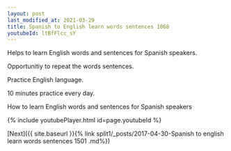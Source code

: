 ```yaml
---
layout: post
last_modified_at: 2021-03-29
title: Spanish to English learn words sentences 1068 
youtubeId: ltBfFlcc_sY
---
```

 
 
Helps to learn English words and sentences for Spanish speakers.

Opportunitiy to repeat the words sentences. 

Practice English language. 
 
10 minutes practice every day. 
 
How to learn English words and sentences for Spanish speakers 
 
{% include youtubePlayer.html id=page.youtubeId %}
 
 
[Next]({{ site.baseurl }}{% link  split1/_posts/2017-04-30-Spanish to english learn words sentences 1501 .md%})
 
